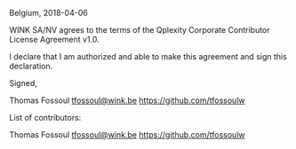 Belgium, 2018-04-06

WINK SA/NV agrees to the terms of the Qplexity Corporate Contributor License
Agreement v1.0.

I declare that I am authorized and able to make this agreement and sign this
declaration.

Signed,

Thomas Fossoul tfossoul@wink.be https://github.com/tfossoulw

List of contributors:

Thomas Fossoul tfossoul@wink.be https://github.com/tfossoulw
